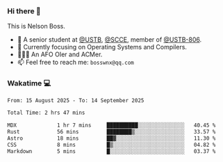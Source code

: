 ### Hi there 👋

<!--
**bosswnx/bosswnx** is a ✨ _special_ ✨ repository because its `README.md` (this file) appears on your GitHub profile.

Here are some ideas to get you started:

- 🔭 I’m currently working on ...
- 🌱 I’m currently learning ...
- 👯 I’m looking to collaborate on ...
- 🤔 I’m looking for help with ...
- 💬 Ask me about ...
- 📫 How to reach me: ...
- 😄 Pronouns: ...
- ⚡ Fun fact: ...
-->

This is Nelson Boss.

- 🏫 A senior student at [@USTB](https://www.ustb.edu.cn/), [@SCCE](https://scce.ustb.edu.cn/), member of [@USTB-806](https://ustb-806.github.io/).
- 🌱 Currently focusing on Operating Systems and Compilers.
- 🧑🏻‍💻 An AFO OIer and ACMer.
- 📫 Feel free to reach me: `bosswnx@qq.com`

### Wakatime 💻

<!--START_SECTION:waka-->

```txt
From: 15 August 2025 - To: 14 September 2025

Total Time: 2 hrs 47 mins

MDX             1 hr 7 mins     ██████████░░░░░░░░░░░░░░░   40.45 %
Rust            56 mins         ████████▒░░░░░░░░░░░░░░░░   33.57 %
Astro           18 mins         ██▓░░░░░░░░░░░░░░░░░░░░░░   11.30 %
CSS             8 mins          █▒░░░░░░░░░░░░░░░░░░░░░░░   04.82 %
Markdown        5 mins          █░░░░░░░░░░░░░░░░░░░░░░░░   03.37 %
```

<!--END_SECTION:waka-->
